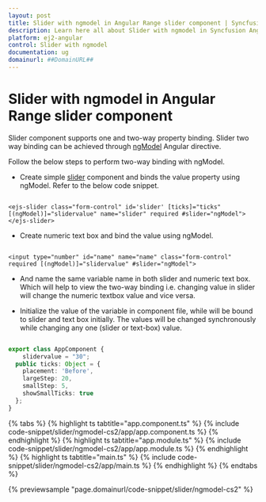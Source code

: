 ```yaml
---
layout: post
title: Slider with ngmodel in Angular Range slider component | Syncfusion
description: Learn here all about Slider with ngmodel in Syncfusion Angular Range slider component of Syncfusion Essential JS 2 and more.
platform: ej2-angular
control: Slider with ngmodel 
documentation: ug
domainurl: ##DomainURL##
---
```


# Slider with ngmodel in Angular Range slider component

Slider component supports one and two-way property binding. Slider two way binding can be achieved through [ngModel](https://angular.io/api/forms/NgModel) Angular directive.

Follow the below steps to perform two-way binding with ngModel.

* Create simple [slider](https://ej2.syncfusion.com/angular/documentation/slider/getting-started.html#types) component and binds the value property using ngModel. Refer to the below code snippet.

```

<ejs-slider class="form-control" id='slider' [ticks]="ticks" [(ngModel)]="slidervalue" name="slider" required #slider="ngModel"></ejs-slider>

```

* Create numeric text box and bind the value using ngModel.

```

<input type="number" id="name" name="name" class="form-control" required [(ngModel)]="slidervalue" #slider="ngModel">

```

* And name the same variable name in both slider and numeric text box. Which will help to view the two-way binding i.e. changing value in slider will change the numeric textbox value and vice versa.

* Initialize the value of the variable in component file, while will be bound to slider and text box initially. The values will be changed synchronously while changing any one (slider or text-box) value.

```typescript

export class AppComponent {
    slidervalue = "30";
  public ticks: Object = {
    placement: 'Before',
    largeStep: 20,
    smallStep: 5,
    showSmallTicks: true
  };
}

```

{% tabs %}
{% highlight ts tabtitle="app.component.ts" %}
{% include code-snippet/slider/ngmodel-cs2/app/app.component.ts %}
{% endhighlight %}
{% highlight ts tabtitle="app.module.ts" %}
{% include code-snippet/slider/ngmodel-cs2/app/app.module.ts %}
{% endhighlight %}
{% highlight ts tabtitle="main.ts" %}
{% include code-snippet/slider/ngmodel-cs2/app/main.ts %}
{% endhighlight %}
{% endtabs %}
  
{% previewsample "page.domainurl/code-snippet/slider/ngmodel-cs2" %}
